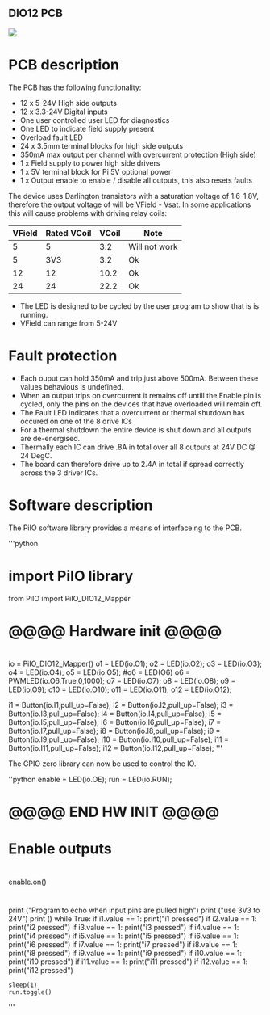 ## DIO12 PCB

![](https://github.com/lawsonkeith/PiIO/raw/master/images/PhiSide.PNG)

# PCB description
The PCB has the following functionality:

* 12 x 5-24V High side outputs
* 12 x 3.3-24V Digital inputs
* One user controlled user LED for diagnostics
* One LED to indicate field supply present
* Overload fault LED
* 24 x 3.5mm terminal blocks for high side outputs
* 350mA max output per channel with overcurrent protection (High side)
* 1 x Field supply to power high side drivers
* 1 x 5V terminal block for Pi 5V optional power
* 1 x Output enable to enable / disable all outputs, this also resets faults

The device uses Darlington transistors with a saturation voltage of 1.6-1.8V, therefore the output voltage of will be VField - Vsat.
In some applications this will cause problems with driving  relay coils:

VField | Rated VCoil | VCoil | Note
------- | ------ | ------- | -----
5 | 5 | 3.2 | Will not work
5 | 3V3 | 3.2 | Ok
12 | 12 | 10.2 | Ok
24 | 24 | 22.2 | Ok


* The LED is designed to be cycled by the user program to show that is is running.
* VField can range from 5-24V


# Fault protection

* Each ouput can hold 350mA and trip just above 500mA.  Between these values behavious is undefined.
* When an output trips on overcurrent it remains off untill the Enable pin is cycled, only the pins on the devices that have overloaded will remain off.
* The Fault LED indicates that a overcurrent or thermal shutdown has occured on one of the 8 drive ICs
* For a thermal shutdown the entire device is shut down and all outputs are de-energised.
* Thermally each IC can drive .8A in total over all 8 outputs at 24V DC @ 24 DegC.  
* The board can therefore  drive up to 2.4A in total if spread correctly across the 3 driver ICs.


# Software description

The PiIO software library provides a means of interfaceing to the PCB.

'''python
# import PiIO library
from PiIO import PiIO_DIO12_Mapper

# @@@@ Hardware init @@@@
#
io = PiIO_DIO12_Mapper()
o1 = LED(io.O1); 
o2 = LED(io.O2); 
o3 = LED(io.O3); 
o4 = LED(io.O4); 
o5 = LED(io.O5); 
#o6 = LED(O6) 
o6 = PWMLED(io.O6,True,0,1000);
o7 = LED(io.O7); 
o8 = LED(io.O8); 
o9 = LED(io.O9); 
o10 = LED(io.O10); 
o11 = LED(io.O11);
o12 = LED(io.O12);

i1 = Button(io.I1,pull_up=False); 
i2 = Button(io.I2,pull_up=False); 
i3 = Button(io.I3,pull_up=False); 
i4 = Button(io.I4,pull_up=False); 
i5 = Button(io.I5,pull_up=False); 
i6 = Button(io.I6,pull_up=False); 
i7 = Button(io.I7,pull_up=False); 
i8 = Button(io.I8,pull_up=False); 
i9 = Button(io.I9,pull_up=False); 
i10 = Button(io.I10,pull_up=False);
i11 = Button(io.I11,pull_up=False); 
i12 = Button(io.I12,pull_up=False); 
'''

The GPIO zero library can now be used to control the IO.

''python
enable = LED(io.OE);
run = LED(io.RUN);
#
# @@@@ END HW INIT @@@@

# Enable outputs
#
enable.on()

#
print ("Program to echo when input pins are pulled high")
print ("use 3V3 to 24V")
print ()
while True:
	if  i1.value == 1:
		print("i1 pressed")
	if i2.value == 1:
		print("i2 pressed")
	if i3.value == 1:
		print("i3 pressed")
	if i4.value == 1:
		print("i4 pressed")
	if i5.value == 1:
		print("i5 pressed")
	if i6.value == 1:
		print("i6 pressed")
	if i7.value == 1:
		print("i7 pressed")
	if i8.value == 1:
		print("i8 pressed")
	if i9.value == 1:
		print("i9 pressed")
	if i10.value == 1:
		print("i10 pressed")
	if i11.value == 1:
		print("i11 pressed")
	if i12.value == 1:
		print("i12 pressed")

	sleep(1)
	run.toggle()


'''

 

